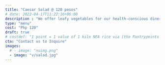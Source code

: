 ```yaml
---
title: "Caesar Salad @ 120 pesos"
# date: 2022-04-17T11:22:16+06:00
description : "We offer leafy vegetables for our health-conscious diners"
type: "menu"
cost: "Php 120"
draft: true
# costdef: "1 point = 1 value of 1 kilo NFA rice via [the Pantrypoints system](https://pantrypoints.com)"
cta: "Contact us to Inquire"
images:
  # - image: "noimg.png"
  - image: "v/salad.jpg"
---
```


